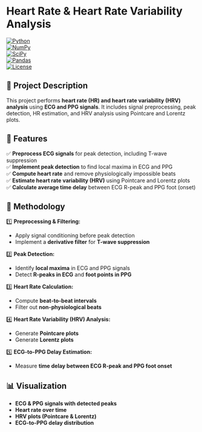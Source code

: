 # Heart Rate & Heart Rate Variability Analysis  

[![Python](https://img.shields.io/badge/Python-3.x-blue.svg)](https://www.python.org/)  
[![NumPy](https://img.shields.io/badge/Library-NumPy-orange.svg)](https://numpy.org/)  
[![SciPy](https://img.shields.io/badge/Library-SciPy-lightgrey.svg)](https://scipy.org/)  
[![Pandas](https://img.shields.io/badge/Library-Pandas-green.svg)](https://pandas.pydata.org/)  
[![License](https://img.shields.io/badge/License-MIT-yellow.svg)](LICENSE)  

## 📌 Project Description  
This project performs **heart rate (HR) and heart rate variability (HRV) analysis** using **ECG and PPG signals**. It includes signal preprocessing, peak detection, HR estimation, and HRV analysis using Pointcare and Lorentz plots.  

## 📂 Features  
✅ **Preprocess ECG signals** for peak detection, including T-wave suppression  
✅ **Implement peak detection** to find local maxima in ECG and PPG  
✅ **Compute heart rate** and remove physiologically impossible beats  
✅ **Estimate heart rate variability (HRV)** using Pointcare and Lorentz plots  
✅ **Calculate average time delay** between ECG R-peak and PPG foot (onset)  

## 📝 Methodology  
1️⃣ **Preprocessing & Filtering:**  
   - Apply signal conditioning before peak detection  
   - Implement a **derivative filter** for **T-wave suppression**  

2️⃣ **Peak Detection:**  
   - Identify **local maxima** in ECG and PPG signals  
   - Detect **R-peaks in ECG** and **foot points in PPG**  

3️⃣ **Heart Rate Calculation:**  
   - Compute **beat-to-beat intervals**  
   - Filter out **non-physiological beats**  

4️⃣ **Heart Rate Variability (HRV) Analysis:**  
   - Generate **Pointcare plots**  
   - Generate **Lorentz plots**  

5️⃣ **ECG-to-PPG Delay Estimation:**  
   - Measure **time delay between ECG R-peak and PPG foot onset**  

## 📊 Visualization  
- **ECG & PPG signals with detected peaks**  
- **Heart rate over time**  
- **HRV plots (Pointcare & Lorentz)**  
- **ECG-to-PPG delay distribution**  
